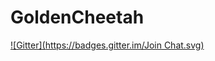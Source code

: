 # GoldenCheetah
[![Gitter](https://badges.gitter.im/Join Chat.svg)](https://gitter.im/mayrit/GoldenCheetah?utm_source=badge&utm_medium=badge&utm_campaign=pr-badge&utm_content=badge)